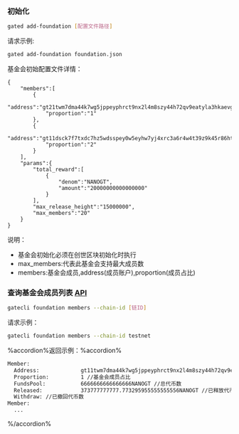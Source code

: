 
### 初始化
```bash
gated add-foundation [配置文件路径]
```
请求示例:

```bash
gated add-foundation foundation.json
```

基金会初始配置文件详情：

```file
{
    "members":[
        {
            "address":"gt21twm7dma44k7wg5jppeyphrct9nx2l4m8szy44h72qv9eatyla3hkaevg3vx99mlsw2cxe3", 
            "proportion":"1"
        },
        {
            "address":"gt11dsck7f7txdc7hz5wdsspey0w5eyhw7yj4xrc3a6r4w4t39z9k45r86htlzxjf6z57an2r7",
            "proportion":"2"
        }
    ],
    "params":{
        "total_reward":[
            {
                "denom":"NANOGT",
                "amount":"20000000000000000"
            }
        ],
        "max_release_height":"15000000",
        "max_members":"20"
    }
}
```
说明：

* 基金会初始化必须在创世区块初始化时执行
* max_members:代表此基金会支持最大成员数
* members:基金会成员,address(成员账户),proportion(成员占比)


### 查询基金会成员列表 [API](../API/foundation.md#查询基金会成员列表-命令行)

```bash
gatecli foundation members --chain-id [链ID]
```
请求示例：

```bash
gatecli foundation members --chain-id testnet
```

%accordion%返回示例：%accordion%

```bash
Member:
  Address:             gt11twm7dma44k7wg5jppeyphrct9nx2l4m8szy44h72qv9eatyla3hkaevg3vx99mlslwsnfq //基金会成员地址
  Proportion:          1 //基金会成员占比
  FundsPool:           6666666666666666NANOGT //总代币数
  Released:            373777777777.773295955555555556NANOGT //已释放代币数
  Withdraw: //已撤回代币数
Member:
  ...
```
%/accordion%


